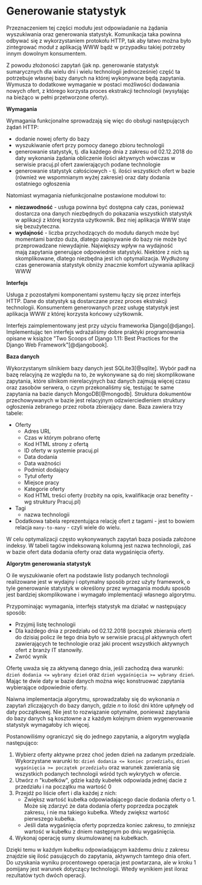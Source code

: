 # Generowanie statystyk

Przeznaczeniem tej części modułu jest odpowiadanie na żądania wyszukiwania oraz
generowania statystyk. Komunikacja taka powinna odbywać się z wykorzystaniem
protokołu HTTP, tak aby łatwo można było zintegrować moduł z aplikacją WWW
bądź w przypadku takiej potrzeby innym dowolnym konsumentem.

Z powodu złożoności zapytań (jak np. generowanie statystyk sumarycznych dla
wielu dni i wielu technologii jednocześnie) część ta potrzebuje własnej bazy danych
na której wykonywane będą zapytania. Wymusza to dodatkowe wymaganie w postaci
możliwości dodawania nowych ofert, z którego korzysta proces ekstrakcji technologii
(wysyłając na bieżąco w pełni przetworzone oferty).


**Wymagania**

Wymagania funkcjonalne sprowadzają się więc do obsługi następujących
żądań HTTP:

+ dodanie nowej oferty do bazy
+ wyszukiwanie ofert przy pomocy danego zbioru technologii
+ generowanie statystyk, tj. dla każdego dnia z zakresu od 02.12.2018 do
daty wykonania żądania obliczenie ilości aktywnych wówczas w serwisie pracuj.pl
ofert zawierających podane technologie
+ generowanie statystyk całościowych - tj. ilości wszystkich ofert w bazie
(również we wspomnianym wyżej zakresie) oraz daty dodania ostatniego ogłoszenia


Natomiast wymagania niefunkcjonalne postawione modułowi to:

+ **niezawodność** - usługa powinna być dostępna cały czas, ponieważ
  dostarcza ona danych niezbędnych do pokazania wszystkich statystyk w
  aplikacji z której korzysta użytkownik. Bez niej aplikacja WWW staje się
  bezużyteczna.
+ **wydajność** - liczba przychodzących do modułu danych może być momentami
  bardzo duża, dlatego zapisywanie do bazy nie może być przeprowadzane niewydajnie.
  Największy wpływ na wydajność mają zapytania generujące odpowiednie statystyki.
  Niektóre z nich są skomplikowane, dlatego niezbędna jest ich optymalizacja.
  Wydłużony czas generowania statystyk obniży znacznie komfort używania aplikacji
  WWW
  
  
**Interfejs**

Usługa z pozostałymi komponentami systemu łączy się przez interfejs HTTP.
Dane do statystyk są dostarczane przez proces ekstrakcji technologii.
Konsumentem generowanych przez usługę statystyk jest aplikacja
WWW z której korzysta końcowy użytkownik.

Interfejs zaimplementowany jest przy użyciu frameworka Django[@django].
Implementując ten interfejs wdrażaliśmy dobre praktyki programowania
opisane w książce
"Two Scoops of Django 1.11: Best Practices for the Django Web Framework"[@djangobook].

**Baza danych**

Wykorzystanym silnikiem bazy danych jest SQLite3[@sqlite]. Wybór padł na
bazę relacyjną ze względu na to, że wykonywane są do niej skomplikowane zapytania,
które silnikom nierelacyjnych baz danych zajmują więcej czasu oraz zasobów
serwera, o czym przekonaliśmy się, testując te same zapytania na bazie danych
MongoDB[@mongodb].
Struktura dokumentów przechowywanych w bazie jest relacyjnym odzwierciedleniem
struktury ogłoszenia zebranego przez robota zbierający dane. 
Baza zawiera trzy tabele:

+ Oferty
    + Adres URL
    + Czas w którym pobrano ofertę
    + Kod HTML strony z ofertą
    + ID oferty w systemie pracuj.pl
    + Data dodania
    + Data ważności
    + Podmiot dodający
    + Tytuł oferty
    + Miejsce pracy
    + Kategorie oferty
    + Kod HTML treści oferty (rozbity na opis, kwalifikacje oraz benefity - wg
      struktury Pracuj.pl)
+ Tagi
    + nazwa technologii
+ Dodatkowa tabela reprezentująca relację ofert z tagami - jest to bowiem
relacja `many-to-many` - czyli wiele do wielu.

W celu optymalizacji często wykonywanych zapytań baza posiada założone indeksy.
W tabeli tagów indeksowaną kolumną jest nazwa technologii, zaś w bazie ofert
data dodania oferty oraz data wygaśnięcia oferty.


**Algorytm generowania statystyk**

O ile wyszukiwanie ofert na podstawie listy podanych technologii realizowane
jest w wydajny i optymalny sposób przez użyty framework, o tyle
generowanie statystyk w określony przez wymagania modułu sposób jest
bardziej skomplikowane i wymagało implementacji własnego algorytmu.

Przypominając wymagania, interfejs statystyk ma działać w następujący sposób:

+ Przyjmij listę technologii
+ Dla każdego dnia z przedziału od 02.12.2018 (początek zbierania ofert) do
dzisiaj policz ile tego dnia było w serwisie pracuj.pl aktywnych ofert
zawierających te technologie oraz jaki procent wszystkich aktywnych ofert z branży IT
stanowiły.
+ Zwróć wynik

Ofertę uważa się za aktywną danego dnia, jeśli zachodzą dwa warunki:
`dzień dodania <= wybrany dzień` oraz `dzień wygaśnięcia >= wybrany dzień`.
Mając te dwie daty w bazie danych można więc konstruować zapytania
wybierające odpowiednie oferty.

Naiwna implementacja algorytmu, sprowadzałaby się do wykonania *n* zapytań
zliczających do bazy danych, gdzie *n* to ilość dni które upłynęły od daty początkowej.
Nie jest to rozwiązanie optymalne, ponieważ zapytania do bazy danych są kosztowne
a z każdym kolejnym dniem wygenerowanie statystyk wymagałoby ich więcej. 

Postanowiliśmy ograniczyć się do jednego zapytania, a algorytm wygląda następująco:
 
1. Wybierz oferty aktywne przez choć jeden dzień na zadanym przedziale. Wykorzystane warunki to:
`dzień dodania <= koniec przedziału`, `dzień wygaśnięcia >= początek przedziału`
oraz warunek zawierania się wszystkich podanych technologii wśród tych wykrytych w ofercie.
2. Utwórz *n* "kubełków", gdzie każdy kubełek odpowiada jednej dacie z przedziału
i na początku ma wartość 0
3. Przejdź po liście ofert i dla każdej z nich:
    - Zwiększ wartość kubełka odpowiadającego dacie dodania oferty o 1.
    Może się zdarzyć że data dodania oferty poprzedza początek zakresu, i nie
    ma takiego kubełka. Wtedy zwiększ wartość pierwszego kubełka.
    - Jeśli data wygaśnięcia oferty poprzedza koniec zakresu, to zmniejsz wartość
    w kubełku z dniem następnym po dniu wygaśnięcia.
4. Wykonaj operację sumy skumulowanej na kubełkach.

Dzięki temu w każdym kubełku odpowiadającym każdemu dniu z zakresu znajdzie się
ilość pasujących do zapytania, aktywnych tamtego dnia ofert. Do uzyskania wyniku
procentowego operacja jest powtarzana, ale w kroku 1 pomijany jest warunek dotyczący technologii.
Wtedy wynikiem jest iloraz rezultatów tych dwóch operacji.

